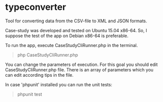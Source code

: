 # typeconverter

Tool for converting data from the CSV-file to XML and JSON formats.

Case-study was developed and tested on Ubuntu 15.04 x86-64.
So, I suppose the test of the app on Debian x86-64 is preferable.

To run the app, execute CaseStudyCliRunner.php in the terminal.
> php CaseStudyCliRunner.php

You can change the parameters of execution.
For this goal you should edit CaseStudyCliRunner.php file.
There is an array of parameters which you can edit according tips
in the file.

In case 'phpunit' installed you can run the unit tests:
> phpunit test
